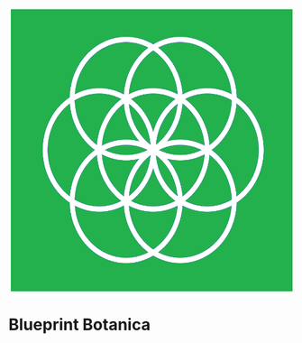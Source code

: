 <div align="right">
<img src="media/EarthFlag_-_The_Blueprint.png" width="500" height="500">
</div>

# Blueprint Botanica
